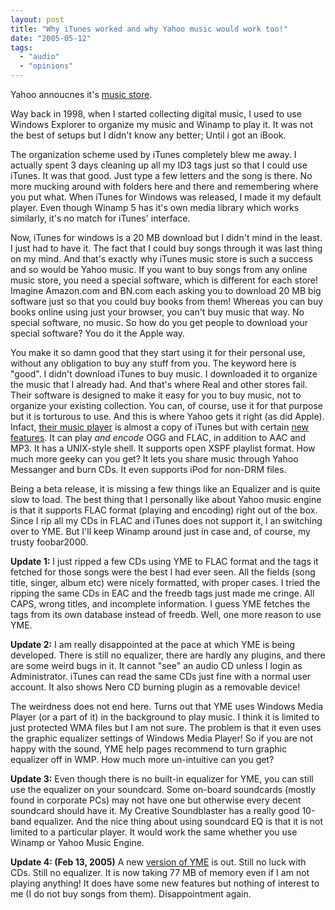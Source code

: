 ```yaml
---
layout: post
title: "Why iTunes worked and why Yahoo music would work too!"
date: "2005-05-12"
tags: 
  - "audio"
  - "opinions"
---
```


Yahoo annoucnes it's [music store](http://www.nytimes.com/2005/05/11/technology/11yahoo.html).

Way back in 1998, when I started collecting digital music, I used to use Windows Explorer to organize my music and Winamp to play it. It was not the best of setups but I didn't know any better; Until i got an iBook.

The organization scheme used by iTunes completely blew me away. I actually spent 3 days cleaning up all my ID3 tags just so that I could use iTunes. It was that good. Just type a few letters and the song is there. No more mucking around with folders here and there and remembering where you put what. When iTunes for Windows was released, I made it my default player. Even though Winamp 5 has it's own media library which works similarly, it's no match for iTunes' interface.

Now, iTunes for windows is a 20 MB download but I didn't mind in the least. I just had to have it. The fact that I could buy songs through it was last thing on my mind. And that's exactly why iTunes music store is such a success and so would be Yahoo music. If you want to buy songs from any online music store, you need a special software, which is different for each store! Imagine Amazon.com and BN.com each asking you to download 20 MB big software just so that you could buy books from them! Whereas you can buy books online using just your browser, you can't buy music that way. No special software, no music. So how do you get people to download your special software? You do it the Apple way.

You make it so damn good that they start using it for their personal use, without any obligation to buy any stuff from you. The keyword here is "good". I didn't download iTunes to buy music. I downloaded it to organize the music that I already had. And that's where Real and other stores fail. Their software is designed to make it easy for you to buy music, not to organize your existing collection. You can, of course, use it for that purpose but it is torturous to use. And this is where Yahoo gets it right (as did Apple). Infact, [their music player](http://music.yahoo.com/musicengine) is almost a copy of iTunes but with certain [new features](http://blog.360.yahoo.com/blog-FDuiCSg4eqinB8z.GGJ7TmAz?p=89). It can play _and encode_ OGG and FLAC, in addition to AAC and MP3. It has a UNIX-style shell. It supports open XSPF playlist format. How much more geeky can you get? It lets you share music through Yahoo Messanger and burn CDs. It even supports iPod for non-DRM files.

Being a beta release, it is missing a few things like an Equalizer and is quite slow to load. The best thing that I personally like about Yahoo music engine is that it supports FLAC format (playing and encoding) right out of the box. Since I rip all my CDs in FLAC and iTunes does not support it, I an switching over to YME. But I'll keep Winamp around just in case and, of course, my trusty foobar2000.

**Update 1:** I just ripped a few CDs using YME to FLAC format and the tags it fetched for those songs were the best I had ever seen. All the fields (song title, singer, album etc) were nicely formatted, with proper cases. I tried the ripping the same CDs in EAC and the freedb tags just made me cringe. All CAPS, wrong titles, and incomplete information. I guess YME fetches the tags from its own database instead of freedb. Well, one more reason to use YME.

**Update 2:** I am really disappointed at the pace at which YME is being developed. There is still no equalizer, there are hardly any plugins, and there are some weird bugs in it. It cannot "see" an audio CD unless I login as Administrator. iTunes can read the same CDs just fine with a normal user account. It also shows Nero CD burning plugin as a removable device!

The weirdness does not end here. Turns out that YME uses Windows Media Player (or a part of it) in the background to play music. I think it is limited to just protected WMA files but I am not sure. The problem is that it even uses the graphic equalizer settings of Windows Media Player! So if you are not happy with the sound, YME help pages recommend to turn graphic equalizer off in WMP. How much more un-intuitive can you get?

**Update 3:** Even though there is no built-in equalizer for YME, you can still use the equalizer on your soundcard. Some on-board soundcards (mostly found in corporate PCs) may not have one but otherwise every decent soundcard should have it. My Creative Soundblaster has a really good 10-band equalizer. And the nice thing about using soundcard EQ is that it is not limited to a particular player. It would work the same whether you use Winamp or Yahoo Music Engine.

**Update 4: (Feb 13, 2005)** A new [version of YME](http://ymusicblog.com/blog/2006/02/07/new-yahoo-music-engine-you-asked-we-listened/) is out. Still no luck with CDs. Still no equalizer. It is now taking 77 MB of memory even if I am not playing anything! It does have some new features but nothing of interest to me (I do not buy songs from them). Disappointment again.
